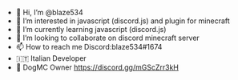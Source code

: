 - 👋 Hi, I’m @blaze534
- 👀 I’m interested in javascript (discord.js) and plugin for minecraft
- 🌱 I’m currently learning javascript (discord.js)
- 💞️ I’m looking to collaborate on discord minecraft server
- 📫 How to reach me Discord:blaze534#1674
- 🇮🇹 Italian Developer
- 🐶 DogMC Owner https://discord.gg/mGScZrr3kH
<!---
blaze534/blaze534 is a ✨ special ✨ repository because its `README.md` (this file) appears on your GitHub profile.
You can click the Preview link to take a look at your changes.
--->
